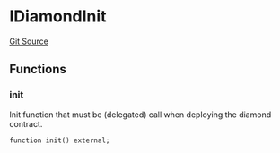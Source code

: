# IDiamondInit
[Git Source](https://github.com/thrackle-io/Tron/blob/f21da0ad677b5be62ff423760b9c2ce71a2b1c3b/src/diamond/initializers/IDiamondInit.sol)


## Functions
### init

Init function that must be (delegated) call when deploying the diamond contract.


```solidity
function init() external;
```

